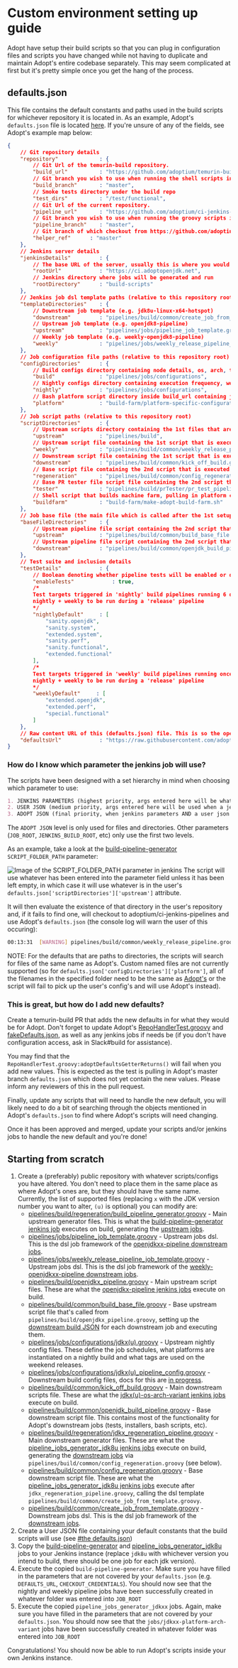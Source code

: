 # Custom environment setting up guide

Adopt have setup their build scripts so that you can plug in configuration files and scripts you have changed while not having to duplicate and maintain Adopt's entire codebase separately. This may seem complicated at first but it's pretty simple once you get the hang of the process.

## defaults.json

This file contains the default constants and paths used in the build scripts for whichever repository it is located in. As an example, Adopt's `defaults.json` file is located [here](pipelines/defaults.json). If you're unsure of any of the fields, see Adopt's example map below:

```json
{
    // Git repository details
    "repository"             : {
        // Git Url of the temurin-build repository.
        "build_url"          : "https://github.com/adoptium/temurin-build.git",
        // Git branch you wish to use when running the shell scripts inside the build_url
        "build_branch"       : "master",
        // Smoke tests directory under the build repo
        "test_dirs"          : "/test/functional",
        // Git Url of the current repository.
        "pipeline_url"       : "https://github.com/adoptium/ci-jenkins-pipelines.git",
        // Git branch you wish to use when running the groovy scripts inside the pipeline_url
        "pipeline_branch"    : "master",
        // Git branch of which checkout from https://github.com/adoptium/jenkins-helper.git repo. This can only be as branch or tag, not SHA1
        "helper_ref"      : "master"
    },
    // Jenkins server details
    "jenkinsDetails"         : {
        // The base URL of the server, usually this is where you would end up if you opened your server from a webpage
        "rootUrl"            : "https://ci.adoptopenjdk.net",
        // Jenkins directory where jobs will be generated and run
        "rootDirectory"      : "build-scripts"
    },
    // Jenkins job dsl template paths (relative to this repository root)
    "templateDirectories"    : {
        // Downstream job template (e.g. jdk8u-linux-x64-hotspot)
        "downstream"         : "pipelines/build/common/create_job_from_template.groovy",
        // Upstream job template (e.g. openjdk8-pipeline)
        "upstream"           : "pipelines/jobs/pipeline_job_template.groovy",
        // Weekly job template (e.g. weekly-openjdk8-pipeline)
        "weekly"             : "pipelines/jobs/weekly_release_pipeline_job_template.groovy"
    },
    // Job configuration file paths (relative to this repository root)
    "configDirectories"      : {
        // Build configs directory containing node details, os, arch, testlists, etc
        "build"              : "pipelines/jobs/configurations",
        // Nightly configs directory containing execution frequency, weekly tags, platforms to build.
        "nightly"            : "pipelines/jobs/configurations",
        // Bash platform script directory inside build_url containing jdk downloading and toolchain setups.
        "platform"           : "build-farm/platform-specific-configurations"
    },
    // Job script paths (relative to this repository root)
    "scriptDirectories"      : {
        // Upstream scripts directory containing the 1st files that are executed by the openjdkx-pipeline jobs.
        "upstream"           : "pipelines/build",
        // Upstream script file containing the 1st script that is executed by the weekly-openjdk8-pipeline jobs.
        "weekly"             : "pipelines/build/common/weekly_release_pipeline.groovy",
        // Downstream script file containing the 1st script that is executed by the jdkx-platform-arch-variant jobs.
        "downstream"         : "pipelines/build/common/kick_off_build.groovy",
        // Base script file containing the 2nd script that is executed by the pipeline_jobs_generator_jdkxx jobs
        "regeneration"       : "pipelines/build/common/config_regeneration.groovy",
        // Base PR tester file script file containing the 2nd script that is executed by the pipeline_jobs_generator_jdkxx jobs
        "tester"             : "pipelines/build/prTester/pr_test_pipeline.groovy",
        // Shell script that builds machine farm, pulling in platform configs and setting Boot JDK roots. Executed by the openjdk_build_pipeline.groovy
        "buildfarm"          : "build-farm/make-adopt-build-farm.sh"
    },
    // Job base file (the main file which is called after the 1st setup script file) paths (relative to this repository root)
    "baseFileDirectories"    : {
        // Upstream pipeline file script containing the 2nd script that is executed by the openjdkx-pipeline jobs
        "upstream"           : "pipelines/build/common/build_base_file.groovy",
        // Upstream pipeline file script containing the 2nd script that is executed by the jdkx-platform-arch-variant jobs
        "downstream"         : "pipelines/build/common/openjdk_build_pipeline.groovy"
    },
    // Test suite and inclusion details
    "testDetails"            : {
        // Boolean denoting whether pipeline tests will be enabled or disabled by default
        "enableTests"            : true,
        /*
        Test targets triggered in 'nightly' build pipelines running 6 days per week
        nightly + weekly to be run during a 'release' pipeline
        */
        "nightlyDefault"     : [
            "sanity.openjdk",
            "sanity.system",
            "extended.system",
            "sanity.perf",
            "sanity.functional",
            "extended.functional"
        ],
        /*
        Test targets triggered in 'weekly' build pipelines running once per week
        nightly + weekly to be run during a 'release' pipeline
        */
        "weeklyDefault"     : [
            "extended.openjdk",
            "extended.perf",
            "special.functional"
        ]
    },
    // Raw content URL of this (defaults.json) file. This is so the openjdk_build_pipeline.groovy script can set user default configs when checking out to the shell script repo
    "defaultsUrl"            : "https://raw.githubusercontent.com/adoptium/ci-jenkins-pipelines/master/pipelines/defaults.json"
}
```

### How do I know which parameter the jenkins job will use?

The scripts have been designed with a set hierarchy in mind when choosing which parameter to use:

```md
1. JENKINS PARAMETERS (highest priority, args entered here will be what the build scripts use over everything else)
2. USER JSON (medium priority, args entered here will be used when a jenkins parameter isn't entered)
3. ADOPT JSON (final priority, when jenkins parameters AND a user json arg can't be validated, the script will checkout to this repository and use Adopt's defaults json (linked above))
```

The `ADOPT JSON` level is only used for files and directories. Other parameters (`JOB_ROOT`, `JENKINS_BUILD_ROOT`, etc) only use the first two levels.

As an example, take a look at the [build-pipeline-generator](https://ci.adoptopenjdk.net/job/build-scripts/job/utils/job/build-pipeline-generator/) `SCRIPT_FOLDER_PATH` parameter:

![Image of the SCRIPT_FOLDER_PATH parameter in jenkins](images/scriptFolderParam.png)
The script will use whatever has been entered into the parameter field unless it has been left empty, in which case it will use whatever is in the user's `defaults.json['scriptDirectories']['upstream']` attribute.

It will then evaluate the existence of that directory in the user's repository and, if it fails to find one, will checkout to adoptium/ci-jenkins-pipelines and use Adopt's `defaults.json` (the console log will warn the user of this occuring):

```bash
00:13:31  [WARNING] pipelines/build/common/weekly_release_pipeline.groovy does not exist in your chosen repository. Updating it to use Adopt's instead
```

NOTE: For the defaults that are paths to directories, the scripts will search for files of the same name as Adopt's.
Custom named files are not currently supported (so for `defaults.json['configDirectories']['platform']`, all of the filenames in the specified folder need to be the same as [Adopt's](https://github.com/adoptium/temurin-build/tree/master/build-farm/platform-specific-configurations) or the script will fail to pick up the user's config's and will use Adopt's instead).

### This is great, but how do I add new defaults?

Create a temurin-build PR that adds the new defaults in for what they would be for Adopt. Don't forget to update Adopt's [RepoHandlerTest.groovy](pipelines/src/test/groovy/RepoHandlerTest.groovy) and [fakeDefaults.json](pipelines/src/test/groovy/fakeDefaults.json), as well as any jenkins jobs if needs be (if you don't have configuration access, ask in Slack#build for assistance).

You may find that the `RepoHandlerTest.groovy:adoptDefaultsGetterReturns()` will fail when you add new values. This is expected as the test is pulling in Adopt's master branch `defaults.json` which does not yet contain the new values. Please inform any reviewers of this in the pull request.

Finally, update any scripts that will need to handle the new default, you will likely need to do a bit of searching through the objects mentioned in Adopt's `defaults.json` to find where Adopt's scripts will need changing.

Once it has been approved and merged, update your scripts and/or jenkins jobs to handle the new default and you're done!

## Starting from scratch

1. Create a (preferably) public repository with whatever scripts/configs you have altered. You don't need to place them in the same place as where Adopt's ones are, but they should have the same name. Currently, the list of supported files (replacing `x` with the JDK version number you want to alter, `(u)` is optional) you can modify are:
    - [pipelines/build/regeneration/build_pipeline_generator.groovy](pipelines/build/regeneration/build_pipeline_generator.groovy) - Main upstream generator files. This is what the [build-pipeline-generator jenkins job](https://ci.adoptopenjdk.net/job/build-scripts/job/utils/job/build-pipeline-generator/) executes on build, generating the [upstream jobs](https://ci.adoptopenjdk.net/job/build-scripts/).
    - [pipelines/jobs/pipeline_job_template.groovy](pipelines/jobs/pipeline_job_template.groovy) - Upstream jobs dsl. This is the dsl job framework of the [openjdkxx-pipeline downstream jobs](https://ci.adoptopenjdk.net/job/build-scripts).
    - [pipelines/jobs/weekly_release_pipeline_job_template.groovy](pipelines/jobs/weekly_release_pipeline_job_template.groovy) - Upstream jobs dsl. This is the dsl job framework of the [weekly-openjdkxx-pipeline downstream jobs](https://ci.adoptopenjdk.net/job/build-scripts).
    - [pipelines/build/openjdkx_pipeline.groovy](pipelines/build/openjdk8_pipeline.groovy) - Main upstream script files. These are what the [openjdkx-pipeline jenkins jobs](https://ci.adoptopenjdk.net/job/build-scripts/job/openjdk8-pipeline/) execute on build.
    - [pipelines/build/common/build_base_file.groovy](pipelines/build/common/build_base_file.groovy) - Base upstream script file that's called from `pipelines/build/openjdkx_pipeline.groovy`, setting up the [downstream build JSON](pipelines/library/src/common/IndividualBuildConfig.groovy) for each downstream job and executing them.
    - [pipelines/jobs/configurations/jdkx(u).groovy](pipelines/jobs/configurations/jdk8u.groovy) - Upstream nightly config files. These define the job schedules, what platforms are instantiated on a nightly build and what tags are used on the weekend releases.
    - [pipelines/jobs/configurations/jdkx(u)_pipeline_config.groovy](pipelines/jobs/configurations/jdk8u_pipeline_config.groovy) - Downstream build config files, docs for this are [in progress](https://github.com/adoptium/temurin-build/issues/2129).
    - [pipelines/build/common/kick_off_build.groovy](pipelines/build/common/kick_off_build.groovy) - Main downstream scripts file. These are what the [jdkx(u)-os-arch-variant jenkins jobs](https://ci.adoptopenjdk.net/job/build-scripts/job/jobs/job/jdk8u/) execute on build.
    - [pipelines/build/common/openjdk_build_pipeline.groovy](pipelines/build/common/openjdk_build_pipeline.groovy) - Base downstream script file. This contains most of the functionality for Adopt's downstream jobs (tests, installers, bash scripts, etc).
    - [pipelines/build/regeneration/jdkx_regeneration_pipeline.groovy](pipelines/build/regeneration/jdk8_regeneration_pipeline.groovy) - Main downstream generator files.
    These are what the [pipeline_jobs_generator_jdk8u jenkins jobs](https://ci.adoptopenjdk.net/job/build-scripts/job/utils/job/pipeline_jobs_generator_jdk8u/) execute on build, generating the [downstream jobs](https://ci.adoptopenjdk.net/job/build-scripts/job/jobs/) via `pipelines/build/common/config_regeneration.groovy` (see below).
    - [pipelines/build/common/config_regeneration.groovy](pipelines/build/common/config_regeneration.groovy) - Base downstream script file. These are what the [pipeline_jobs_generator_jdk8u jenkins jobs](https://ci.adoptopenjdk.net/job/build-scripts/job/utils/job/pipeline_jobs_generator_jdk8u/) execute after `jdkx_regeneration_pipeline.groovy`, calling the dsl template `pipelines/build/common/create_job_from_template.groovy`.
    - [pipelines/build/common/create_job_from_template.groovy](pipelines/build/common/create_job_from_template.groovy) - Downstream jobs dsl. This is the dsl job framework of the [downstream jobs]((https://ci.adoptopenjdk.net/job/build-scripts/job/jobs/)).
2. Create a User JSON file containing your default constants that the build scripts will use (see [#the defaults.json](#defaultsjson))
3. Copy the [build-pipeline-generator](https://ci.adoptopenjdk.net/job/build-scripts/job/utils/job/build-pipeline-generator/) and [pipeline_jobs_generator_jdk8u](https://ci.adoptopenjdk.net/job/build-scripts/job/utils/job/pipeline_jobs_generator_jdk8u/) jobs to your Jenkins instance (replace `jdk8u` with whichever version you intend to build, there should be one job for each jdk version).
4. Execute the copied `build-pipeline-generator`. Make sure you have filled in the parameters that are not covered by your `defaults.json` (e.g. `DEFAULTS_URL`, `CHECKOUT_CREDENTIALS`). You should now see that the nightly and weekly pipeline jobs have been successfully created in whatever folder was entered into `JOB_ROOT`
5. Execute the copied `pipeline_jobs_generator_jdkxx` jobs. Again, make sure you have filled in the parameters that are not covered by your `defaults.json`. You should now see that the `jobs/jdkxx-platform-arch-variant` jobs have been successfully created in whatever folder was entered into `JOB_ROOT`

Congratulations! You should now be able to run Adopt's scripts inside your own Jenkins instance.
